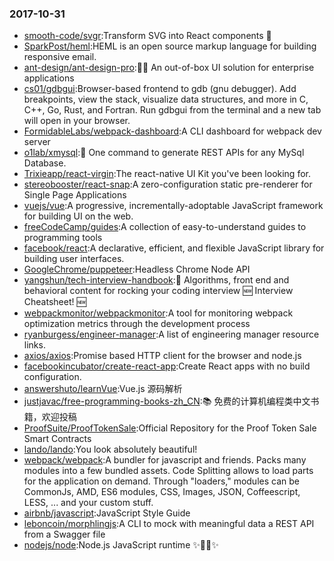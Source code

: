 ### 2017-10-31 
* [smooth-code/svgr](https://github.com//smooth-code/svgr):Transform SVG into React components 🦁 
* [SparkPost/heml](https://github.com//SparkPost/heml):HEML is an open source markup language for building responsive email. 
* [ant-design/ant-design-pro](https://github.com//ant-design/ant-design-pro):👻🎃 An out-of-box UI solution for enterprise applications 
* [cs01/gdbgui](https://github.com//cs01/gdbgui):Browser-based frontend to gdb (gnu debugger). Add breakpoints, view the stack, visualize data structures, and more in C, C++, Go, Rust, and Fortran. Run gdbgui from the terminal and a new tab will open in your browser. 
* [FormidableLabs/webpack-dashboard](https://github.com//FormidableLabs/webpack-dashboard):A CLI dashboard for webpack dev server 
* [o1lab/xmysql](https://github.com//o1lab/xmysql):🚀 One command to generate REST APIs for any MySql Database. 
* [Trixieapp/react-virgin](https://github.com//Trixieapp/react-virgin):The react-native UI Kit you've been looking for. 
* [stereobooster/react-snap](https://github.com//stereobooster/react-snap):A zero-configuration static pre-renderer for Single Page Applications 
* [vuejs/vue](https://github.com//vuejs/vue):A progressive, incrementally-adoptable JavaScript framework for building UI on the web. 
* [freeCodeCamp/guides](https://github.com//freeCodeCamp/guides):A collection of easy-to-understand guides to programming tools 
* [facebook/react](https://github.com//facebook/react):A declarative, efficient, and flexible JavaScript library for building user interfaces. 
* [GoogleChrome/puppeteer](https://github.com//GoogleChrome/puppeteer):Headless Chrome Node API 
* [yangshun/tech-interview-handbook](https://github.com//yangshun/tech-interview-handbook):💯 Algorithms, front end and behavioral content for rocking your coding interview 🆕 Interview Cheatsheet! 🆕 
* [webpackmonitor/webpackmonitor](https://github.com//webpackmonitor/webpackmonitor):A tool for monitoring webpack optimization metrics through the development process 
* [ryanburgess/engineer-manager](https://github.com//ryanburgess/engineer-manager):A list of engineering manager resource links. 
* [axios/axios](https://github.com//axios/axios):Promise based HTTP client for the browser and node.js 
* [facebookincubator/create-react-app](https://github.com//facebookincubator/create-react-app):Create React apps with no build configuration. 
* [answershuto/learnVue](https://github.com//answershuto/learnVue):Vue.js 源码解析 
* [justjavac/free-programming-books-zh_CN](https://github.com//justjavac/free-programming-books-zh_CN):📚 免费的计算机编程类中文书籍，欢迎投稿 
* [ProofSuite/ProofTokenSale](https://github.com//ProofSuite/ProofTokenSale):Official Repository for the Proof Token Sale Smart Contracts 
* [lando/lando](https://github.com//lando/lando):You look absolutely beautiful! 
* [webpack/webpack](https://github.com//webpack/webpack):A bundler for javascript and friends. Packs many modules into a few bundled assets. Code Splitting allows to load parts for the application on demand. Through "loaders," modules can be CommonJs, AMD, ES6 modules, CSS, Images, JSON, Coffeescript, LESS, ... and your custom stuff. 
* [airbnb/javascript](https://github.com//airbnb/javascript):JavaScript Style Guide 
* [leboncoin/morphlingjs](https://github.com//leboncoin/morphlingjs):A CLI to mock with meaningful data a REST API from a Swagger file 
* [nodejs/node](https://github.com//nodejs/node):Node.js JavaScript runtime ✨🐢🚀✨ 
